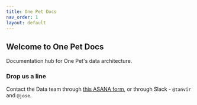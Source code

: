 ```yaml
---
title: One Pet Docs
nav_order: 1
layout: default
---
```

## Welcome to One Pet Docs

Documentation hub for One Pet's data architecture.

### Drop us a line

Contact the Data team through [this ASANA form](https://form.asana.com/?k=5koBMuM9y8n6Xza8iXAEwA&d=1109513034410307), or through Slack - `@tanvir` and `@jose`.
